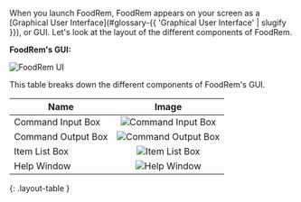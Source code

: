 <!-- markdownlint-disable-file first-line-h1 -->

<!-- TODO: Update UI Images after UI updates are implemented -->
When you launch FoodRem, FoodRem appears on your screen as a [Graphical User Interface](#glossary-{{ 'Graphical User Interface' | slugify }}), or GUI. Let's look at the layout of the different components of FoodRem.

**FoodRem's GUI:**

![FoodRem UI](images/Ui.png)

This table breaks down the different components of FoodRem's GUI.

| Name               |                       Image                        |
|--------------------|:--------------------------------------------------:|
| Command Input Box  |  ![Command Input Box](images/CommandInputBox.png)  |
| Command Output Box | ![Command Output Box](images/CommandOutputBox.png) |
| Item List Box      |      ![Item List Box](images/ItemListBox.png)      |
| Help Window        |       ![Help Window](images/HelpWindow.png)        |
{: .layout-table }
